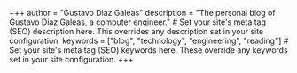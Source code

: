 +++
author = "Gustavo Diaz Galeas"
description = "The personal blog of Gustavo Diaz Galeas, a computer engineer." # Set your site's meta tag (SEO) description here. This overrides any description set in your site configuration.
keywords = ["blog", "technology", "engineering", "reading"] # Set your site's meta tag (SEO) keywords here. These override any keywords set in your site configuration.
+++

